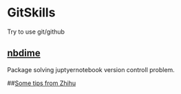 # GitSkills
Try to use git/github

## [nbdime](https://nbdime.readthedocs.io/en/latest/)
Package solving juptyernotebook version controll problem.

##[Some tips from Zhihu](https://zhuanlan.zhihu.com/p/250493093?utm_source=wechat_session&utm_medium=social&utm_oi=768189487745347584)

